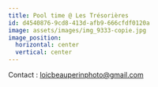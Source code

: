 ```yaml
---
title: Pool time @ Les Trésorières
id: d4540876-9cd8-413d-afb9-666cfdf0120a
image: assets/images/img_9333-copie.jpg
image_position:
  horizontal: center
  vertical: center
---
```

Contact : loicbeauperinphoto@gmail.com
